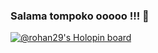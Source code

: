 ### Salama tompoko ooooo !!! 👋
[![@rohan29's Holopin board](https://holopin.me/rohan29)](https://holopin.io/@rohan29)

<!--
**Rohan29-AN/Rohan29-AN** is a ✨ _special_ ✨ repository because its `README.md` (this file) appears on your GitHub profile.

Here are some ideas to get you started:

- 🔭 I’m currently working on ...
- 🌱 I’m currently learning ...
- 👯 I’m looking to collaborate on ...
- 🤔 I’m looking for help with ...
- 💬 Ask me about ...
- 📫 How to reach me: ...
- 😄 Pronouns: ...
- ⚡ Fun fact: ...
-->
